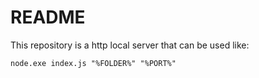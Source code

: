 # README #

This repository is a http local server that can be used like:
```
node.exe index.js "%FOLDER%" "%PORT%"
```
